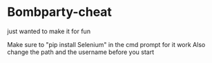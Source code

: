 # Bombparty-cheat
just wanted to make it for fun

Make sure to "pip install Selenium" in the cmd prompt for it work
Also change the path and the username before you start
